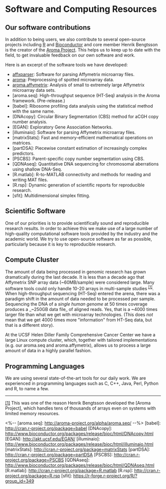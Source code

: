# Software and Computing Resources

## Our software contributions
In addition to being users, we also contribute to several open-source
projects including [R] and [Bioconductor] and core member Henrik
Bengtsson is the creator of the [Aroma Project].  This helps us to keep
up to date with the field, to get invaluable feedback on our own
software and work.

Here is an excerpt of the software tools we have developed:

* [affxparser]: Software for parsing Affymetrix microarray files.
* [aroma]: Preprocessing of spotted microarray data.
* [aroma.affymetrix]: Analysis of small to extremely large Affymetrix microarray data sets.
* [aroma.seq]: High-throughput sequence (HT-Seq) analysis in the Aroma framework.  (Pre-release.)
* [babel]: Ribosome profiling data analysis using the statistical
  method with the same name.
* [DNAcopy]: Circular Binary Segmentation (CBS) method for aCGH copy
  number analysis.
* [EGAN]: Exploratory Gene Association Networks.
* [illuminaio]: Software for parsing Affymetrix microarray files.
* [matrixStats]: Fast and memory-efficient mathematical operations on matrices.
* [partDSA]: Piecewise constant estimation of increasingly complex predictors.
* [PSCBS]: Parent-specific copy number segmentation using CBS.
* [QDNAseq]: Quantitative DNA sequencing for chromosomal aberrations using shallow DNA-Seq.
* [R.matlab]: R-to-MATLAB connectivity and methods for reading and writing MAT files.
* [R.rsp]: Dynamic generation of scientific reports for reproducible research.
* [sfit]: Multidimensional simplex fitting.

## Scientific Software
One of our priorities is to provide scientifically sound and
reproducible research results.   In order to achieve this we make use
of a large number of high-quality computational software tools
provided by the industry and the academic world.  We try to use
open-source software as far as possible, particularly because it is
key to reproducible research.

## Compute Cluster
The amount of data being processed in genomic research has grown
dramatically during the last decade.  It is less than a decade ago
that Affymetrix SNP array data (~60MB/sample) were considered large.
Many software tools could only handle 10-20 arrays in multi-sample
studies&nbsp;<sup><a href="#fn1" id="r1">[1]</a></sup>.
When high-throughput sequencing (HT-Seq) entered the arena, there was
a paradigm shift in the amount of data needed to be processed per
sample.  Sequencing the DNA of a _single human genome_ at 50 times
coverage produces a _~250GB data file_ of aligned reads.
Yes, that is a ~4000 times larger file than what we get with
microarray technologies.  (This does _not_ mean that we get 4000 times
more "information" from HT-Seq data, but that is a different story).

At the UCSF Helen Diller Family Comprehensive Cancer Center we have
a large Linux compute cluster, which, together with tailored
implementations (e.g. our aroma.seq and aroma.affymetrix), allows us to
process a large amount of data in a highly parallel fashion.

## Programming Languages
We are using several state-of-the-art tools for our daily work.
We are experienced in programming languages such as C, C++,
Java, Perl, Python and R, to name a few.





----------------------------------------
<section>
 <p id="fn1"><a href="#r1">[1]</a>
  This was one of the reason Henrik Bengtsson developed the
  [Aroma Project], which handles tens of thousands of arrays even on
  systems with limited memory resources.
 </p>
</section>


[R]: http://www.r-project.org/
[Bioconductor]: http://www.bioconductor.org/
[Aroma Project]: http://www.aroma-project.org/

[affxparser]: http://www.bioconductor.org/packages/release/bioc/html/affxparser.html
[aroma]: http://www.aroma-project.org/packages/aroma/
[aroma.affymetrix]: http://cran.r-project.org/package=aroma.affymetrix
<%-- [aroma.seq]: http://aroma-project.org/alpha/aroma.seq/ --%>
[babel]: http://cran.r-project.org/package=babel
[DNAcopy]: http://www.bioconductor.org/packages/release/bioc/html/DNAcopy.html
[EGAN]: http://akt.ucsf.edu/EGAN/
[illuminaio]: http://www.bioconductor.org/packages/release/bioc/html/illuminaio.html
[matrixStats]: http://cran.r-project.org/package=matrixStats
[partDSA]: http://cran.r-project.org/package=partDSA
[PSCBS]: http://cran.r-project.org/package=PSCBS
[QDNAseq]: http://www.bioconductor.org/packages/release/bioc/html/QDNAseq.html
[R.matlab]: http://cran.r-project.org/package=R.matlab
[R.rsp]: http://cran.r-project.org/package=R.rsp
[sfit]: https://r-forge.r-project.org/R/?group_id=349
